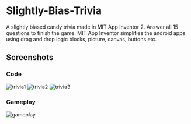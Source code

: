 # Slightly-Bias-Trivia

A slightly biased candy trivia made in MIT App Inventor 2. Answer all 15 questions to finish the game. MIT App Inventor simplifies the android apps using drag and drop logic blocks, picture, canvas, buttons etc.

## Screenshots
### Code
![trivia1](https://github.com/jenny500li/Slightly-Bias-Trivia/blob/master/trivia1.png)
![trivia2](https://github.com/jenny500li/Slightly-Bias-Trivia/blob/master/trivia2.png)
![trivia3](https://github.com/jenny500li/Slightly-Bias-Trivia/blob/master/trivia3.png)
### Gameplay
![gameplay](https://github.com/jenny500li/Slightly-Bias-Trivia/blob/master/trivia.gif)
